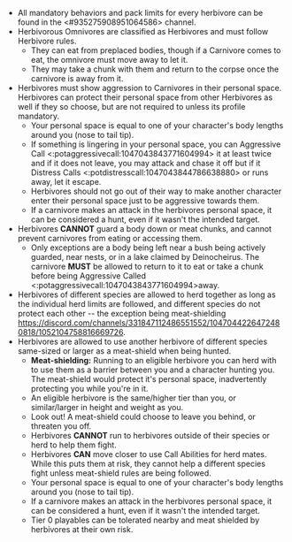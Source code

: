 - All mandatory behaviors and pack limits for every herbivore can be found in the <#935275908951064586> channel.
- Herbivorous Omnivores are classified as Herbivores and must follow Herbivore rules. 
    - They can eat from preplaced bodies, though if a Carnivore comes to eat, the omnivore must move away to let it.
    - They may take a chunk with them and return to the corpse once the carnivore is away from it.
- Herbivores must show aggression to Carnivores in their personal space. Herbivores can protect their personal space from other Herbivores as well if they so choose, but are not required to unless its profile mandatory.
    - Your personal space is equal to one of your character's body lengths around you (nose to tail tip). 
    - If something is lingering in your personal space, you can Aggressive Call <:potaggressivecall:1047043843771604994> it at least twice and if it does not leave, you may attack and chase it off but if it Distress Calls <:potdistresscall:1047043844786638880> or runs away, let it escape.
    - Herbivores should not go out of their way to make another character enter their personal space just to be aggressive towards them.
    - If a carnivore makes an attack in the herbivores personal space, it can be considered a hunt, even if it wasn't the intended target.
- Herbivores **CANNOT** guard a body down or meat chunks, and cannot prevent carnivores from eating or accessing them.
    - Only exceptions are a body being left near a bush being actively guarded, near nests, or in a lake claimed by Deinocheirus. The carnivore **MUST** be allowed to return to it to eat or take a chunk before being Aggressive Called <:potaggressivecall:1047043843771604994>﻿away. 
- Herbivores of different species are allowed to herd together as long as the individual herd limits are followed, and different species do not protect each other -- the exception being meat-shielding https://discord.com/channels/331847112486551552/1047044226472480818/1052104758816669726.
- Herbivores are allowed to use another herbivore of different species same-sized or larger as a meat-shield when being hunted.
    - **__Meat-shielding:__**  Running to an eligible herbivore you can herd with to use them as a barrier between you and a character hunting you. The meat-shield would protect it's personal space, inadvertently protecting you while you're in it.
    - An eligible herbivore is the same/higher tier than you, or similar/larger in height and weight as you. 
    - Look out! A meat-shield could choose to leave you behind, or threaten you off.
    - Herbivores **CANNOT** run to herbivores outside of their species or herd to help them fight. 
    - Herbivores **CAN** move closer to use Call Abilities for herd mates. While this puts them at risk, they cannot help a different species fight unless meat-shield rules are being followed.
    - Your personal space is equal to one of your character's body lengths around you (nose to tail tip). 
    - If a carnivore makes an attack in the herbivores personal space, it can be considered a hunt, even if it wasn't the intended target.
    - Tier 0 playables can be tolerated nearby and meat shielded by herbivores at their own risk.